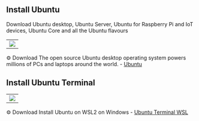 ## Install Ubuntu

<p>Download Ubuntu desktop, Ubuntu Server, Ubuntu for Raspberry Pi and IoT devices, Ubuntu Core and all the Ubuntu flavours </p>

<table align="center">
  <tr>
    <td align="center" style="padding=0;width=50%;">
      <img align="center" style="padding=0;" src="../images/desktop.png" />
    </td>
  </tr>
</table>

 ⚙ Download The open source Ubuntu desktop operating system powers millions of PCs and laptops around the world. - [Ubuntu](https://ubuntu.com/desktop)


## Install Ubuntu Terminal

<table align="center">
  <tr>
    <td align="center" style="padding=0;width=50%;">
      <img align="center" style="padding=0;" src="../images/ubuntu.png" />
    </td>
  </tr>
</table>

 ⚙ Download Install Ubuntu on WSL2 on Windows - [Ubuntu Terminal WSL](https://apps.microsoft.com/store/detail/ubuntu/9PDXGNCFSCZV?hl=en-us&gl=us)

